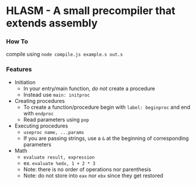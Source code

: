 # HLASM - A small precompiler that extends assembly

### How To
compile using `node compile.js example.s out.s`  

### Features
* Initiation
  * In your entry/main function, *do not* create a procedure
  * Instead use `main: initproc`
* Creating procedures
  * To create a function/procedure begin with `label: beginproc` and end with `endproc`
  * Read parameters using `pop`
* Executing procedures
  * `useproc name, ...params`
  * If you are passing strings, use a `&` at the beginning of corresponding parameters
* Math
  * `evaluate result, expression`
  * ex. `evaluate %edx, 1 + 2 * 3`
  * Note: there is no order of operations nor parenthesis
  * Note: do not store into `eax` nor `ebx` since they get restored

